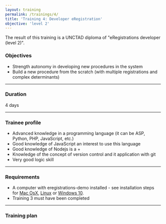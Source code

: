 ```yaml
---
layout: training
permalink: /trainings/4/
title: 'Training 4: Developer eRegistration'
objective: 'level 2'
---
```


The result of this training is a UNCTAD diploma of "eRegistrations developer (level 2)".

### Objectives

- Strength autonomy in developing new procedures in the system
- Build a new procedure from the scratch (with multiple registrations and complex determinants)

----------

### Duration

4 days

----------

### Trainee profile

- Advanced knowledge in a programming language (it can be ASP, Python, PHP, JavaScript, etc.)
- Good knowledge of JavaScript an interest to use this language
- Good knowledge of Nodejs is a +
- Knowledge of the concept of version control and it application with git
- Very good logic skill


----------

### Requirements

- A computer with eregistrations-demo installed - see installation steps for [Mac OsX](/installation/mac-os-x"), [Linux](/installation/ubuntu) or [Windows 10](/installation/windows10).
- Training 3 must have been completed

----------

### Training plan
